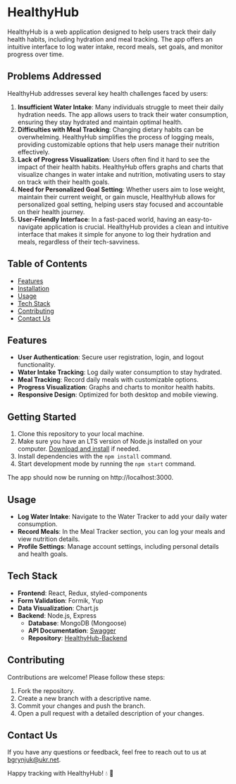 # HealthyHub

HealthyHub is a web application designed to help users track their daily health
habits, including hydration and meal tracking. The app offers an intuitive
interface to log water intake, record meals, set goals, and monitor progress
over time.

## Problems Addressed

HealthyHub addresses several key health challenges faced by users:

1. **Insufficient Water Intake**: Many individuals struggle to meet their daily
   hydration needs. The app allows users to track their water consumption,
   ensuring they stay hydrated and maintain optimal health.
2. **Difficulties with Meal Tracking**: Changing dietary habits can be
   overwhelming. HealthyHub simplifies the process of logging meals, providing
   customizable options that help users manage their nutrition effectively.
3. **Lack of Progress Visualization**: Users often find it hard to see the
   impact of their health habits. HealthyHub offers graphs and charts that
   visualize changes in water intake and nutrition, motivating users to stay on
   track with their health goals.
4. **Need for Personalized Goal Setting**: Whether users aim to lose weight,
   maintain their current weight, or gain muscle, HealthyHub allows for
   personalized goal setting, helping users stay focused and accountable on
   their health journey.
5. **User-Friendly Interface**: In a fast-paced world, having an
   easy-to-navigate application is crucial. HealthyHub provides a clean and
   intuitive interface that makes it simple for anyone to log their hydration
   and meals, regardless of their tech-savviness.

## Table of Contents

- [Features](#features)
- [Installation](#installation)
- [Usage](#usage)
- [Tech Stack](#tech-stack)
- [Contributing](#contributing)
- [Contact Us](#contact-us)

## Features

- **User Authentication**: Secure user registration, login, and logout
  functionality.
- **Water Intake Tracking**: Log daily water consumption to stay hydrated.
- **Meal Tracking**: Record daily meals with customizable options.
- **Progress Visualization**: Graphs and charts to monitor health habits.
- **Responsive Design**: Optimized for both desktop and mobile viewing.

## Getting Started

1. Clone this repository to your local machine.
2. Make sure you have an LTS version of Node.js installed on your computer.
   [Download and install](https://nodejs.org/en/) if needed.
3. Install dependencies with the `npm install` command.
4. Start development mode by running the `npm start` command.

The app should now be running on http://localhost:3000.

## Usage

- **Log Water Intake**: Navigate to the Water Tracker to add your daily water
  consumption.
- **Record Meals**: In the Meal Tracker section, you can log your meals and view
  nutrition details.
- **Profile Settings**: Manage account settings, including personal details and
  health goals.

## Tech Stack

- **Frontend**: React, Redux, styled-components
- **Form Validation**: Formik, Yup
- **Data Visualization**: Chart.js
- **Backend**: Node.js, Express
  - **Database**: MongoDB (Mongoose)
  - **API Documentation**: [Swagger](https://healthyhub.onrender.com/api/docs/)
  - **Repository**:
    [HealthyHub-Backend](https://github.com/RenTensei/HealthyHub-Backend)

## Contributing

Contributions are welcome! Please follow these steps:

1. Fork the repository.
2. Create a new branch with a descriptive name.
3. Commit your changes and push the branch.
4. Open a pull request with a detailed description of your changes.

## Contact Us

If you have any questions or feedback, feel free to reach out to us at bgrynjuk@ukr.net.

Happy tracking with HealthyHub! 💧 🍎

